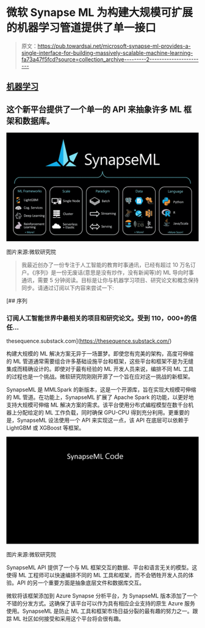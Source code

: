# 微软 Synapse ML 为构建大规模可扩展的机器学习管道提供了单一接口

> 原文：<https://pub.towardsai.net/microsoft-synapse-ml-provides-a-single-interface-for-building-massively-scalable-machine-learning-fa73a47f5fcd?source=collection_archive---------2----------------------->

## [机器学习](https://towardsai.net/p/category/machine-learning)

## 这个新平台提供了一个单一的 API 来抽象许多 ML 框架和数据库。

![](img/8e71ec7ac4b4fa4ebdf4fb02050aa64e.png)

图片来源:微软研究院

> 我最近创办了一份专注于人工智能的教育时事通讯，已经有超过 10 万名订户。《序列》是一份无废话(意思是没有炒作，没有新闻等)的 ML 导向时事通讯，需要 5 分钟阅读。目标是让你与机器学习项目、研究论文和概念保持同步。请通过订阅以下内容来尝试一下:

[](https://thesequence.substack.com/) [## 序列

### 订阅人工智能世界中最相关的项目和研究论文。受到 110，000+的信任…

thesequence.substack.com](https://thesequence.substack.com/) 

构建大规模的 ML 解决方案无异于一场噩梦。即使您有完美的架构，高度可伸缩的 ML 管道通常需要组合许多基础设施平台和框架，这些平台和框架不是为无缝集成而精确设计的。即使对于最有经验的 ML 开发人员来说，编排不同 ML 工具的过程也是一个挑战。微软研究院刚刚开源了一个旨在应对这一挑战的新框架。

SynapseML 是 MMLSpark 的新版本，这是一个开源库，旨在实现大规模可伸缩的 ML 管道。在功能上，SynapseML 扩展了 Apache Spark 的功能，以更好地支持大规模可伸缩 ML 解决方案的需求。该平台使用分布式编程模型在数千台机器上分配给定的 ML 工作负载，同时确保 GPU-CPU 得到充分利用。更重要的是，SynapseML 设法使用一个 API 来实现这一点，该 API 在底层可以依赖于 LightGBM 或 XGBoost 等框架。

![](img/684e6b93d4f335d23e6ab435c9d08600.png)

图片来源:微软研究院

SynapseML API 提供了一个与 ML 框架交互的数据、平台和语言无关的模型。这使得 ML 工程师可以快速编排不同的 ML 工具和框架，而不会牺牲开发人员的体验。API 的另一个重要方面是抽象底层文件和数据库交互。

微软将该框架添加到 Azure Synapse 分析平台，为 SynapseML 版本添加了一个不错的分发方式。这确保了该平台可以作为具有相应企业支持的原生 Azure 服务使用。SynapseML 是防止 ML 工具和框架市场日益分裂的最有趣的努力之一。跟踪 ML 社区如何接受和采用这个平台将会很有趣。